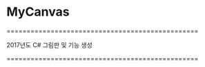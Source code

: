 # MyCanvas
================================================

  2017년도 C# 그림판 및 기능 생성
  
================================================
